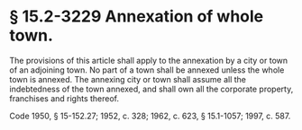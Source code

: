 # § 15.2-3229 Annexation of whole town.

<p>The provisions of this article shall apply to the annexation by a city or town of an adjoining town. No part of a town shall be annexed unless the whole town is annexed. The annexing city or town shall assume all the indebtedness of the town annexed, and shall own all the corporate property, franchises and rights thereof.</p><p>Code 1950, § 15-152.27; 1952, c. 328; 1962, c. 623, § 15.1-1057; 1997, c. 587.</p>